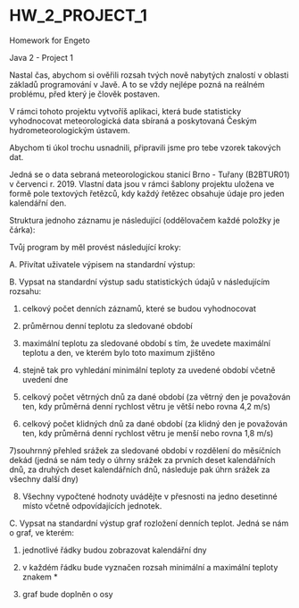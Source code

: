 # HW_2_PROJECT_1

Homework for Engeto

Java 2 - Project 1

Nastal čas, abychom si ověřili rozsah tvých nově nabytých znalostí v oblasti základů programování v Javě. A to se vždy nejlépe pozná na reálném problému, před který je člověk postaven.

V rámci tohoto projektu vytvoříš aplikaci, která bude statisticky vyhodnocovat meteorologická data sbíraná a poskytovaná Českým hydrometeorologickým ústavem.

Abychom ti úkol trochu usnadnili, připravili jsme pro tebe vzorek takových dat.

Jedná se o data sebraná meteorologickou stanicí Brno - Tuřany (B2BTUR01) v červenci r. 2019. Vlastní data jsou v rámci šablony projektu uložena ve formě pole textových řetězců, kdy každý řetězec obsahuje údaje pro jeden kalendářní den.

Struktura jednoho záznamu je následující (oddělovačem každé položky je čárka):

Tvůj program by měl provést následující kroky:

A. Přivítat uživatele výpisem na standardní výstup:


B. Vypsat na standardní výstup sadu statistických údajů v následujícím rozsahu:

  1) celkový počet denních záznamů, které se budou vyhodnocovat

  2) průměrnou denní teplotu za sledované období

  3) maximální teplotu za sledované období s tím, že uvedete maximální teplotu a den, ve kterém bylo toto maximum zjištěno

  4) stejně tak pro vyhledání minimální teploty za uvedené období včetně uvedení dne

  5) celkový počet větrných dnů za dané období (za větrný den je považován ten, kdy průměrná denní rychlost větru je větší nebo rovna 4,2 m/s)

  6) celkový počet klidných dnů za dané období (za klidný den je považován ten, kdy průměrná denní rychlost větru je menší nebo rovna 1,8 m/s)

  7)souhrnný přehled srážek za sledované období v rozdělení do měsíčních dekád (jedná se nám tedy o úhrny srážek za prvních deset kalendářních dnů, za druhých deset    kalendářních dnů, následuje pak úhrn srážek za všechny další dny)

  8) Všechny vypočtené hodnoty uvádějte v přesnosti na jedno desetinné místo včetně odpovídajících jednotek.


C. Vypsat na standardní výstup graf rozložení denních teplot. Jedná se nám o graf, ve kterém:

  1) jednotlivé řádky budou zobrazovat kalendářní dny

  2) v každém řádku bude vyznačen rozsah minimální a maximální teploty znakem *

  3) graf bude doplněn o osy
